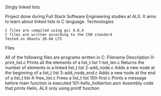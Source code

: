 Singly linked lists

Project done during Full Stack Software Engineering studies at ALX. 
It aims to learn about linked lists in C language.
Technologies

    C files are compiled using gcc 4.8.4
    C files are written according to the C90 standard
    Tested on Ubuntu 20.04 LTS

Files

All of the following files are programs written in C:
Filename			Description
0-print_list.c		Prints all the elements of a list_t list
1-list_len.c		Returns the number of elements in a linked list_t list
2-add_node.c		Adds a new node at the beginning of a list_t list
3-add_node_end.c	Adds a new node at the end of a list_t list
4-free_list.c		Frees a list_t list
100-first.c		Prints a message before main function is executed
101-hello_holberton.asm	Assembly code that prints Hello, ALX only using printf function
